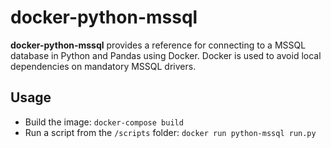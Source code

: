 # docker-python-mssql
__docker-python-mssql__ provides a reference for connecting to a MSSQL database in Python and Pandas using Docker. Docker is used to avoid local dependencies on mandatory MSSQL drivers.

## Usage
* Build the image: ```docker-compose build```
* Run a script from the `/scripts` folder: ```docker run python-mssql run.py```
